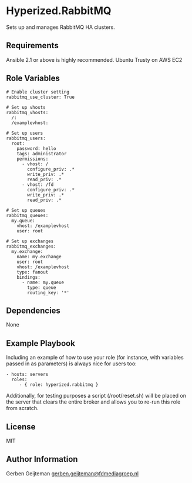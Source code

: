 Hyperized.RabbitMQ
=========

Sets up and manages RabbitMQ HA clusters.

Requirements
------------

Ansible 2.1 or above is highly recommended.
Ubuntu Trusty on AWS EC2

Role Variables
--------------

```
# Enable cluster setting
rabbitmq_use_cluster: True

# Set up vhosts
rabbitmq_vhosts:
  /:
  /examplevhost:

# Set up users
rabbitmq_users:
  root:
    password: hello
    tags: administrator
    permissions:
      - vhost: /
        configure_priv: .*
        write_priv: .*
        read_priv: .*
      - vhost: /fd
        configure_priv: .*
        write_priv: .*
        read_priv: .*

# Set up queues
rabbitmq_queues:
  my.queue:
    vhost: /examplevhost
    user: root

# Set up exchanges
rabbitmq_exchanges:
  my.exchange:
    name: my.exchange
    user: root
    vhost: /examplevhost
    type: fanout
    bindings:
      - name: my.queue
        type: queue
        routing_key: '*'
```

Dependencies
------------

None

Example Playbook
----------------

Including an example of how to use your role (for instance, with variables passed in as parameters) is always nice for users too:

    - hosts: servers
      roles:
         - { role: hyperized.rabbitmq }

Additionally, for testing purposes a script (/root/reset.sh) will be placed on the server that clears the entire broker and allows you to re-run this role from scratch.

License
-------

MIT

Author Information
------------------

Gerben Geijteman <gerben.geijteman@fdmediagroep.nl>
